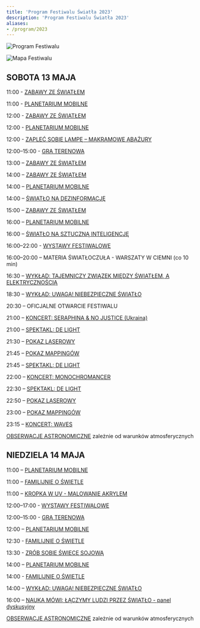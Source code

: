 ```yaml
---
title: 'Program Festiwalu Światła 2023'
description: 'Program Festiwalu Światła 2023'
aliases:
- /program/2023
---
```


![Program Festiwalu](/images/program/program-2023.png)

![Mapa Festiwalu](/images/program/mapa-2023.png)

## SOBOTA 13 MAJA


11:00 - [ZABAWY ZE ŚWIATŁEM](/warsztaty/zabawy_ze_swiatlem)

11:00 - [PLANETARIUM MOBILNE](/warsztaty/planetarium_mobilne)

12:00 - [ZABAWY ZE ŚWIATŁEM](/warsztaty/zabawy_ze_swiatlem)

12:00 - [PLANETARIUM MOBILNE](/warsztaty/planetarium_mobilne)

12:00 - [ZAPLEĆ SOBIE LAMPĘ – MAKRAMOWE ABAŻURY](/warsztaty/zaplec_sobie_lampe)

12:00–15:00 - [GRA TERENOWA](/warsztaty/gra-terenowa)

13:00 – [ZABAWY ZE ŚWIATŁEM](/warsztaty/zabawy_ze_swiatlem)

14:00 – [ZABAWY ZE ŚWIATŁEM](/warsztaty/zabawy_ze_swiatlem)

14:00 – [PLANETARIUM MOBILNE](/warsztaty/planetarium_mobilne)

14:00 – [ŚWIATŁO NA DEZINFORMACJĘ](/warsztaty/swiatlo_na_dezinformacje)

15:00 – [ZABAWY ZE ŚWIATŁEM](/warsztaty/zabawy_ze_swiatlem)

16:00 – [PLANETARIUM MOBILNE](/warsztaty/planetarium_mobilne)

16:00 – [ŚWIATŁO NA SZTUCZNĄ INTELIGENCJĘ](/warsztaty/swiatlo_na_ai)

16:00–22:00 - [WYSTAWY FESTIWALOWE](/wystawy)

16:00–20:00  – MATERIA ŚWIATŁOCZUŁA - WARSZATY W CIEMNI (co 10 min)

16:30 – [WYKŁAD: TAJEMNICZY ZWIĄZEK MIĘDZY ŚWIATŁEM, A ELEKTRYCZNOŚCIĄ](/pokazy/wyklad-tajemniczy-zwiazek)

18:30 – [WYKŁAD: UWAGA! NIEBEZPIECZNE ŚWIATŁO](/pokazy/wyklad-uwaga-swiatlo)

20:30 – OFICJALNE OTWARCIE FESTIWALU

21:00 – [KONCERT: SERAPHINA & NO JUSTICE (Ukraina)](/pokazy/koncert-seraphina)

21:00 – [SPEKTAKL: DE LIGHT](/pokazy/spektakl)

21:30 – [POKAZ LASEROWY](/pokazy/pokazy-laserowe)

21:45 – [POKAZ MAPPINGÓW](/pokazy/mappingi)

21:45 – [SPEKTAKL: DE LIGHT](/pokazy/spektakl)

22:00 – [KONCERT: MONOCHROMANCER](/pokazy/koncert-monochromancer)

22:30 – [SPEKTAKL: DE LIGHT](/pokazy/spektakl)

22:50 – [POKAZ LASEROWY](/pokazy/pokazy-laserowe)

23:00 – [POKAZ MAPPINGÓW](/pokazy/mappingi)

23:15 – [KONCERT: WAVES](/pokazy/koncert-waves)

[OBSERWACJE ASTRONOMICZNE](/warsztaty/obserwacje_astronomiczne) zależnie od warunków atmosferycznych 



## NIEDZIELA 14 MAJA

11:00 – [PLANETARIUM MOBILNE](/warsztaty/planetarium_mobilne)

11:00 – [FAMILIJNIE O ŚWIETLE](/warsztaty/familijnie_o_swietle)

11:00 – [KROPKA W UV - MALOWANIE AKRYLEM](/warsztaty/kropka-uv)

12:00–17:00 - [WYSTAWY FESTIWALOWE](/wystawy)

12:00–15:00 - [GRA TERENOWA](/warsztaty/gra-terenowa)

12:00 – [PLANETARIUM MOBILNE](/warsztaty/planetarium_mobilne)

12:30 - [FAMILIJNIE O ŚWIETLE](/warsztaty/familijnie_o_swietle)

13:30 - [ZRÓB SOBIE ŚWIECĘ SOJOWĄ](/warsztaty/zrob_sobie_swiece)

14:00 – [PLANETARIUM MOBILNE](/warsztaty/planetarium_mobilne)

14:00 - [FAMILIJNIE O ŚWIETLE](/warsztaty/familijnie_o_swietle)

14:00 – [WYKŁAD: UWAGA! NIEBEZPIECZNE ŚWIATŁO](/pokazy/wyklad-uwaga-swiatlo)

16:00 – [NAUKA MÓWI: ŁĄCZYMY LUDZI PRZEZ ŚWIATŁO - panel dyskusyjny](/pokazy/panel-dyskusyjny)

[OBSERWACJE ASTRONOMICZNE](/warsztaty/obserwacje_astronomiczne) zależnie od warunków atmosferycznych 
